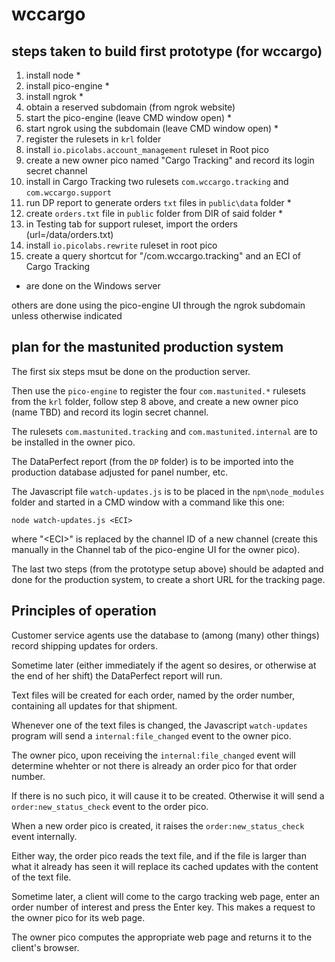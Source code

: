 # wccargo

## steps taken to build first prototype (for wccargo)

1. install node *
1. install pico-engine *
1. install ngrok *
1. obtain a reserved subdomain (from ngrok website)
1. start the pico-engine (leave CMD window open) *
1. start ngrok using the subdomain (leave CMD window open) *
1. register the rulesets in `krl` folder
1. install `io.picolabs.account_management` ruleset in Root pico
1. create a new owner pico named "Cargo Tracking" and record its login secret channel
1. install in Cargo Tracking two rulesets `com.wccargo.tracking` and `com.wccargo.support`
1. run DP report to generate orders `txt` files in `public\data` folder *
1. create `orders.txt` file in `public` folder from DIR of said folder *
1. in Testing tab for support ruleset, import the orders (url=<engine>/data/orders.txt)
1. install `io.picolabs.rewrite` ruleset in root pico
1. create a query shortcut for "/com.wccargo.tracking" and an ECI of Cargo Tracking

* are done on the Windows server

others are done using the pico-engine UI through the ngrok subdomain
unless otherwise indicated

## plan for the mastunited production system

The first six steps msut be done on the production server.

Then use the `pico-engine` to register the four `com.mastunited.*` rulesets from the `krl` folder,
follow step 8 above, and create a new owner pico (name TBD) and record its login secret channel.

The rulesets `com.mastunited.tracking` and `com.mastunited.internal` are to be installed in the owner pico.

The DataPerfect report (from the `DP` folder) is to be imported into the production database
adjusted for panel number, etc.

The Javascript file `watch-updates.js` is to be placed in the `npm\node_modules` folder
and started in a CMD window with a command like this one:

```
node watch-updates.js <ECI>
```

where "&lt;ECI>" is replaced by the channel ID of a new channel 
(create this manually in the Channel tab of the pico-engine UI for the owner pico).

The last two steps (from the prototype setup above) should be adapted and done for
the production system, to create a short URL for the tracking page.

## Principles of operation

Customer service agents use the database to (among (many) other things) record
shipping updates for orders.

Sometime later (either immediately if the agent so desires, or otherwise
at the end of her shift) the DataPerfect report will run.

Text files will be created for each order, named by the order number,
containing all updates for that shipment.

Whenever one of the text files is changed,
the Javascript `watch-updates` program will send a `internal:file_changed` event
to the owner pico.

The owner pico, upon receiving the `internal:file_changed` event will
determine whehter or not there is already an order pico for that order number.

If there is no such pico, it will cause it to be created.
Otherwise it will send a `order:new_status_check` event to the order pico.

When a new order pico is created, it raises the `order:new_status_check` event internally.

Either way, the order pico reads the text file, 
and if the file is larger than what it already has seen
it will replace its cached updates with the content of the text file.

Sometime later, a client will come to the cargo tracking web page,
enter an order number of interest and press the Enter key.
This makes a request to the owner pico for its web page.

The owner pico computes the appropriate web page and returns it to 
the client's browser.
